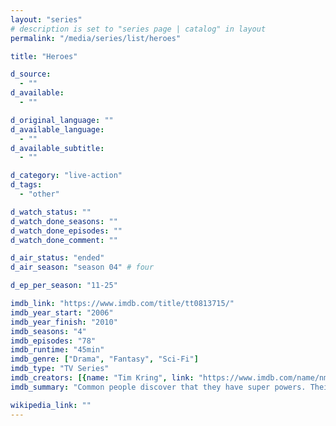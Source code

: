 ```yaml
---
layout: "series"
# description is set to "series page | catalog" in layout
permalink: "/media/series/list/heroes"

title: "Heroes"

d_source:
  - ""
d_available:
  - ""

d_original_language: ""
d_available_language:
  - ""
d_available_subtitle:
  - ""

d_category: "live-action"
d_tags:
  - "other"

d_watch_status: ""
d_watch_done_seasons: ""
d_watch_done_episodes: ""
d_watch_done_comment: ""

d_air_status: "ended"
d_air_season: "season 04" # four

d_ep_per_season: "11-25"

imdb_link: "https://www.imdb.com/title/tt0813715/"
imdb_year_start: "2006"
imdb_year_finish: "2010"
imdb_seasons: "4"
imdb_episodes: "78"
imdb_runtime: "45min"
imdb_genre: ["Drama", "Fantasy", "Sci-Fi"]
imdb_type: "TV Series"
imdb_creators: [{name: "Tim Kring", link: "https://www.imdb.com/name/nm0471352/?ref_=tt_ov_wr"}]
imdb_summary: "Common people discover that they have super powers. Their lives intertwine as a devastating event must be prevented."

wikipedia_link: ""
---
```

